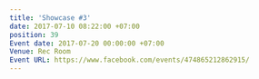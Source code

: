 ```yaml
---
title: 'Showcase #3'
date: 2017-07-10 08:22:00 +07:00
position: 39
Event date: 2017-07-20 00:00:00 +07:00
Venue: Rec Room
Event URL: https://www.facebook.com/events/474865212862915/
---
```


